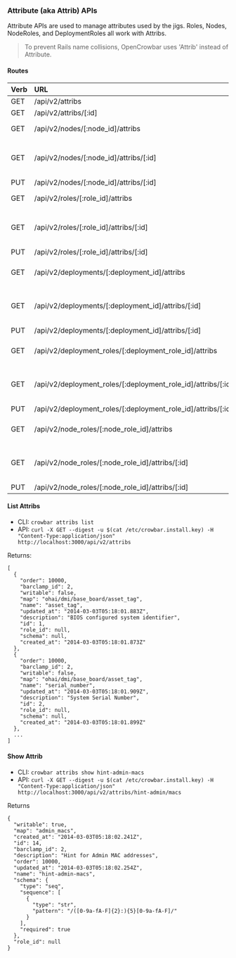 ### Attribute (aka Attrib) APIs

Attribute APIs are used to manage attributes used by the jigs.
Roles, Nodes, NodeRoles, and DeploymentRoles all work with Attribs.

> To prevent Rails name collisions, OpenCrowbar uses 'Attrib' instead of Attribute.

#### Routes

| Verb | URL | Options | Returns | Comments |
|:------|:-----------------------|--------|--------|:----------------|
| GET  | /api/v2/attribs  | none   | List Attribs | - | 
| GET  | /api/v2/attribs/[:id]  | none   | Show Attrib | - | 
| GET  | /api/v2/nodes/[:node_id]/attribs  | none   | List Attribs for a specific node| - | 
| GET  | /api/v2/nodes/[:node_id]/attribs/[:id]  | none   | Show Attrib (including value) for a specific Node| - | 
| PUT  | /api/v2/nodes/[:node_id]/attribs/[:id]  | none   | Update Attrib |
| GET  | /api/v2/roles/[:role_id]/attribs  | none   | List Attribs for a specific role| - | 
| GET  | /api/v2/roles/[:role_id]/attribs/[:id]  | none   | Show Attrib (including value) for a specific Role| - | 
| PUT  | /api/v2/roles/[:role_id]/attribs/[:id]  | none   | Update Attrib |
| GET  | /api/v2/deployments/[:deployment_id]/attribs  | none   | List Attribs for a specific deployment| - | 
| GET  | /api/v2/deployments/[:deployment_id]/attribs/[:id]  | none   | Show Attrib (including value) for a specific Deployment| - | 
| PUT  | /api/v2/deployments/[:deployment_id]/attribs/[:id]  | none   | Update Attrib |
| GET  | /api/v2/deployment_roles/[:deployment_role_id]/attribs  | none   | List Attribs for a specific deployment_role| - | 
| GET  | /api/v2/deployment_roles/[:deployment_role_id]/attribs/[:id]  | none   | Show Attrib (including value) for a specific Deployment_Role| - | 
| PUT  | /api/v2/deployment_roles/[:deployment_role_id]/attribs/[:id]  | none   | Update Attrib |
| GET  | /api/v2/node_roles/[:node_role_id]/attribs  | none   | List Attribs for a specific node_role| - | 
| GET  | /api/v2/node_roles/[:node_role_id]/attribs/[:id]  | none   | Show Attrib (including value) for a specific Node_Role| - | 
| PUT  | /api/v2/node_roles/[:node_role_id]/attribs/[:id]  | none   | Update Attrib |


#### List Attribs

* CLI: `crowbar attribs list`
* API: `curl -X GET
        --digest -u $(cat /etc/crowbar.install.key)
        -H "Content-Type:application/json"
        http://localhost:3000/api/v2/attribs`

Returns:

    [
      {
        "order": 10000,
        "barclamp_id": 2,
        "writable": false,
        "map": "ohai/dmi/base_board/asset_tag",
        "name": "asset_tag",
        "updated_at": "2014-03-03T05:18:01.883Z",
        "description": "BIOS configured system identifier",
        "id": 1,
        "role_id": null,
        "schema": null,
        "created_at": "2014-03-03T05:18:01.873Z"
      },
      {
        "order": 10000,
        "barclamp_id": 2,
        "writable": false,
        "map": "ohai/dmi/base_board/asset_tag",
        "name": "serial_number",
        "updated_at": "2014-03-03T05:18:01.909Z",
        "description": "System Serial Number",
        "id": 2,
        "role_id": null,
        "schema": null,
        "created_at": "2014-03-03T05:18:01.899Z"
      },
      ...
    ]

#### Show Attrib

* CLI: `crowbar attribs show hint-admin-macs`
* API: `curl -X GET
        --digest -u $(cat /etc/crowbar.install.key)
        -H "Content-Type:application/json"
        http://localhost:3000/api/v2/attribs/hint-admin/macs`

Returns

    {
      "writable": true,
      "map": "admin_macs",
      "created_at": "2014-03-03T05:18:02.241Z",
      "id": 14,
      "barclamp_id": 2,
      "description": "Hint for Admin MAC addresses",
      "order": 10000,
      "updated_at": "2014-03-03T05:18:02.254Z",
      "name": "hint-admin-macs",
      "schema": {
        "type": "seq",
        "sequence": [
          {
            "type": "str",
            "pattern": "/([0-9a-fA-F]{2}:){5}[0-9a-fA-F]/"
          }
        ],
        "required": true
      },
      "role_id": null
    }

